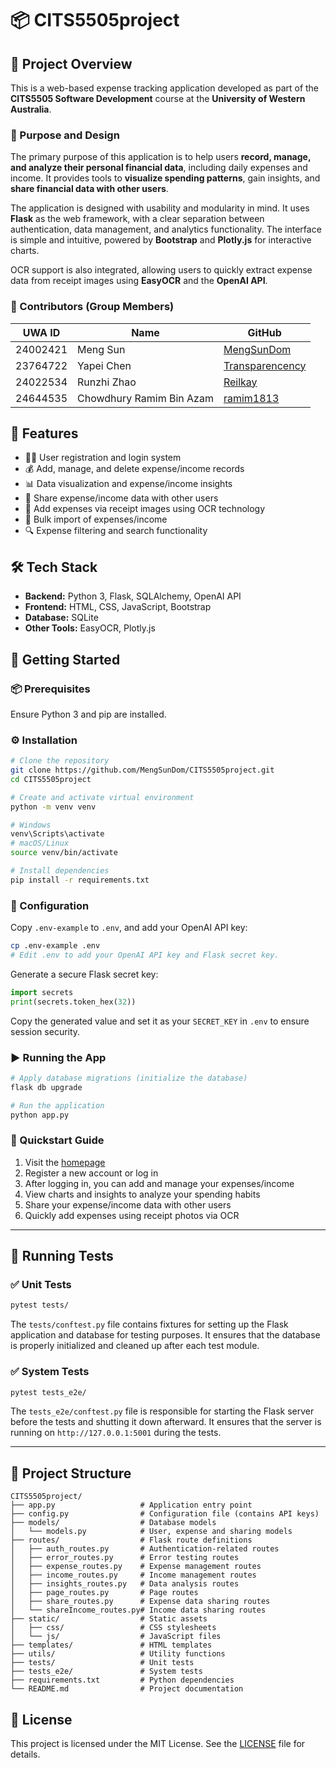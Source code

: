 # 📦 CITS5505project

## 📘 Project Overview

This is a web-based expense tracking application developed as part of the **CITS5505 Software Development** course at the **University of Western Australia**. 

### 🎯 Purpose and Design

The primary purpose of this application is to help users **record, manage, and analyze their personal financial data**, including daily expenses and income. It provides tools to **visualize spending patterns**, gain insights, and **share financial data with other users**.

The application is designed with usability and modularity in mind. It uses **Flask** as the web framework, with a clear separation between authentication, data management, and analytics functionality. The interface is simple and intuitive, powered by **Bootstrap** and **Plotly.js** for interactive charts.

OCR support is also integrated, allowing users to quickly extract expense data from receipt images using **EasyOCR** and the **OpenAI API**.

### 👥 Contributors (Group Members)

| UWA ID     | Name           | GitHub             |
| ---------- | -------------- | ------------------ |
| 24002421   | Meng Sun       | [MengSunDom](https://github.com/MengSunDom)        |
| 23764722   | Yapei Chen     | [Transparencency](https://github.com/Transparencency)    |
| 24022534   | Runzhi Zhao    | [Reilkay](https://github.com/Reilkay)|
| 24644535   | Chowdhury Ramim Bin Azam| [ramim1813](https://github.com/Ramim1813)|

## 🔧 Features

- 🧑‍💻 User registration and login system
- 💰 Add, manage, and delete expense/income records
- 📊 Data visualization and expense/income insights
- 🔗 Share expense/income data with other users
- 🧾 Add expenses via receipt images using OCR technology
- 📂 Bulk import of expenses/income
- 🔍 Expense filtering and search functionality

## 🛠️ Tech Stack

- **Backend:** Python 3, Flask, SQLAlchemy, OpenAI API  
- **Frontend:** HTML, CSS, JavaScript, Bootstrap  
- **Database:** SQLite  
- **Other Tools:** EasyOCR, Plotly.js

## 🚀 Getting Started

### 📦 Prerequisites

Ensure Python 3 and pip are installed.

### ⚙️ Installation

```bash
# Clone the repository
git clone https://github.com/MengSunDom/CITS5505project.git
cd CITS5505project

# Create and activate virtual environment
python -m venv venv

# Windows
venv\Scripts\activate
# macOS/Linux
source venv/bin/activate

# Install dependencies
pip install -r requirements.txt
```

### 🔐 Configuration

Copy `.env-example` to `.env`, and add your OpenAI API key:

```bash
cp .env-example .env
# Edit .env to add your OpenAI API key and Flask secret key.
```

Generate a secure Flask secret key:

```python
import secrets
print(secrets.token_hex(32))
```

Copy the generated value and set it as your `SECRET_KEY` in `.env` to ensure session security.

### ▶️ Running the App

```bash
# Apply database migrations (initialize the database)
flask db upgrade

# Run the application
python app.py
```

### 🏁 Quickstart Guide

1. Visit the [homepage](http://localhost:5001)
2. Register a new account or log in
3. After logging in, you can add and manage your expenses/income
4. View charts and insights to analyze your spending habits
5. Share your expense/income data with other users
6. Quickly add expenses using receipt photos via OCR

---

## 🧪 Running Tests

### ✅ Unit Tests

```bash
pytest tests/
```

The `tests/conftest.py` file contains fixtures for setting up the Flask application and database for testing purposes. It ensures that the database is properly initialized and cleaned up after each test module.

### ✅ System Tests

```bash
pytest tests_e2e/
```

The `tests_e2e/conftest.py` file is responsible for starting the Flask server before the tests and shutting it down afterward. It ensures that the server is running on `http://127.0.0.1:5001` during the tests. 

---

## 📁 Project Structure

```plaintext
CITS5505project/
├── app.py                   # Application entry point
├── config.py                # Configuration file (contains API keys)
├── models/                  # Database models
│   └── models.py            # User, expense and sharing models
├── routes/                  # Flask route definitions
│   ├── auth_routes.py       # Authentication-related routes
│   ├── error_routes.py      # Error testing routes
│   ├── expense_routes.py    # Expense management routes
│   ├── income_routes.py     # Income management routes
│   ├── insights_routes.py   # Data analysis routes
│   ├── page_routes.py       # Page routes
│   ├── share_routes.py      # Expense data sharing routes
│   └── shareIncome_routes.py# Income data sharing routes
├── static/                  # Static assets
│   ├── css/                 # CSS stylesheets
│   └── js/                  # JavaScript files
├── templates/               # HTML templates
├── utils/                   # Utility functions
├── tests/                   # Unit tests
├── tests_e2e/               # System tests
├── requirements.txt         # Python dependencies
└── README.md                # Project documentation
```

## 📄 License

This project is licensed under the MIT License. See the [LICENSE](LICENSE) file for details.